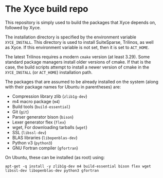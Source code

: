 # The Xyce build repo

This repository is simply used to build the packages that Xyce depends on, 
followed by Xyce. 

The installation directory is specified by the environment variable
`XYCE_INSTALL`. This directory is used to install SuiteSparse, Trilinos,
as well as Xyce. If this environment variable is not set, then it is set
to `ACT_HOME`.

The latest Trilinos requires a modern `cmake` version (at least 3.29). 
Some standard package managers install older versions of cmake. If that is 
the case, the build scripts attempt to install a newer version of cmake
in the `XYCE_INSTALL` (or `ACT_HOME`) installation path.

The packages that are assumed to be already installed on the system (along with their package names for Ubuntu in parentheses) are:

   * Compression library zlib (`zlib1g-dev`)
   * m4 macro package (`m4`)
   * Build tools (`build-essential`)
   * Git (`git`)
   * Parser generator bison (`bison`)
   * Lexer generator flex (`flex`)
   * wget, For downloading tarballs (`wget`)
   * SSL (`libssl-dev`)
   * BLAS libraries (`libopenblas-dev`)
   * Python v3 (`python3`)
   * GNU Fortran compiler (`gfortran`)

On Ubuntu, these can be installed (as root) using:

```
apt-get -q install -y zlib1g-dev m4 build-essential bison flex wget libssl-dev libopenblas-dev python3 gfortran
```
